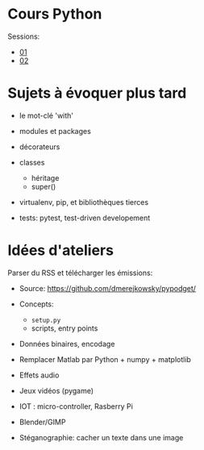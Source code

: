 # Cours Python

Sessions:

* [01](sessions/01.md)
* [02](sessions/02.md)

# Sujets à évoquer plus tard


* le mot-clé 'with'
* modules et packages
* décorateurs
* classes
    * héritage
    * super()

* virtualenv, pip, et bibliothèques tierces
* tests: pytest, test-driven developement

# Idées d'ateliers

Parser du RSS et télécharger les émissions:

  * Source: https://github.com/dmerejkowsky/pypodget/
  * Concepts:
     * `setup.py`
     * scripts, entry points

* Données binaires, encodage
* Remplacer Matlab par Python + numpy + matplotlib
* Effets audio
* Jeux vidéos (pygame)
* IOT : micro-controller, Rasberry Pi
* Blender/GIMP
* Stéganographie: cacher un texte dans une image

